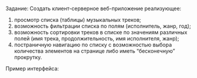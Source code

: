 Задание:
Cоздать клиент-серверное веб-приложение реализующее:

1.	просмотр списка (таблицы) музыкальных треков;
2.	возможность фильтрации списка по полям (исполнитель, жанр, год);
3.	возможность сортировки треков в списке по значениям различных полей (имя трека, продолжительность, имя исполнителя, жанр);
4.	постраничную навигацию по списку с возможностью выбора количества элементов на странице либо иметь “бесконечную” прокрутку.

Пример интерфейса:

